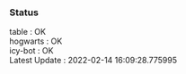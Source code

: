 ### Status


table : OK  
hogwarts : OK  
icy-bot : OK  
Latest Update : 2022-02-14 16:09:28.775995
